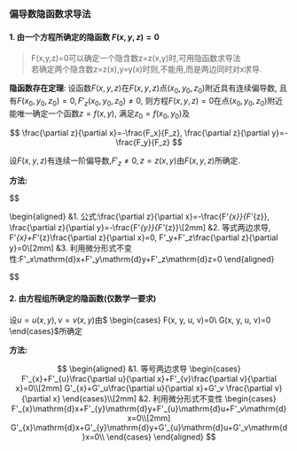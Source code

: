 ### 偏导数隐函数求导法

#### 1. 由一个方程所确定的隐函数 $F(x,y, z)=0$

> F(x,y,z)=0可以确定一个隐含数z=z(x,y)时,可用隐函数求导法 <BR>
> 若确定两个隐含数z=z(x),y=y(x)时则,不能用,而是两边同时对x求导.

<b>隐函数存在定理</b>:
设函数$F(x,y,z)$在$F(x,y,z)$点$(x_0, y_0, z_0)$附近具有连续偏导数,
且有$F(x_0, y_0,z_0)=0, F'_z(x_0,y_0,z_0)\not=0$,
则方程$F(x, y, z)=0$在点$(x_0, y_0, z_0)$附近能唯一确定一个函数$z=f(x, y)$,
满足$z_0=f(x_0, y_0)$及

$$
\frac{\partial z}{\partial x}=-\frac{F_x}{F_z}, \frac{\partial z}{\partial y}=-\frac{F_y}{F_z}
$$

设$F(x, y, z)$有连续一阶偏导数,$F'_z\not=0, z=z(x, y)$由$F(x, y, z)$所确定.

**方法:**

$$

\begin{aligned}
	&1. 公式:\frac{\partial z}{\partial x}=-\frac{F'_{x}}{F'_{z}}, \frac{\partial z}{\partial y}=-\frac{F'_{y}}{F'_{z}}\\[2mm]
	&2. 等式两边求导, F'_{x}+F'_{z}\frac{\partial z}{\partial x}=0, F'_y+F'_z\frac{\partial z}{\partial y}=0\\[2mm]
	&3. 利用微分形式不变性:F'_x\mathrm{d}x+F'_y\mathrm{d}y+F'_z\mathrm{d}z=0
\end{aligned}


$$

#### 2. 由方程组所确定的隐函数(仅数学一要求)

设$u=u(x, y), v=v(x, y)$由$
\begin{cases}
	F(x, y, u, v)=0\\
	G(x, y, u, v)=0
\end{cases}$所确定

**方法:**

$$
\begin{aligned}
	&1. 等号两边求导
	\begin{cases}
		F'_{x}+F'_{u}\frac{\partial u}{\partial x}+F'_{v}\frac{\partial v}{\partial x}=0\\[2mm]
		G'_{x}+G'_u\frac{\partial u}{\partial x}+G'_v \frac{\partial v}{\partial x}
	\end{cases}\\[2mm]
	&2. 利用微分形式不变性
	\begin{cases}
		F'_{x}\mathrm{d}x+F'_{y}\mathrm{d}y+F'_{u}\mathrm{d}u+F'_v\mathrm{d}x=0\\[2mm]
		G'_{x}\mathrm{d}x+G'_{y}\mathrm{d}y+G'_{u}\mathrm{d}u+G'_v\mathrm{d}x=0\\
	\end{cases}
\end{aligned}
$$

